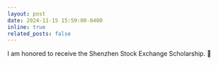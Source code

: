 ```yaml
---
layout: post
date: 2024-11-15 15:59:00-0400
inline: true
related_posts: false
---
```


I am honored to receive the Shenzhen Stock Exchange Scholarship. :star_struck:
